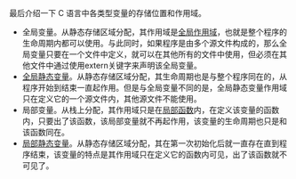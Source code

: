 最后介绍一下 C 语言中各类型变量的存储位置和作用域。

- 全局变量。从静态存储区域分配，其作用域是[全局作用域](https://www.zhihu.com/search?q=全局作用域&search_source=Entity&hybrid_search_source=Entity&hybrid_search_extra={"sourceType"%3A"article"%2C"sourceId"%3A66922957})，也就是整个程序的生命周期内都可以使用。与此同时，如果程序是由多个源文件构成的，那么全局变量只要在一个文件中定义，就可以在其他所有的文件中使用，但必须在其他文件中通过使用extern关键字来声明该全局变量。
- [全局静态变量](https://www.zhihu.com/search?q=全局静态变量&search_source=Entity&hybrid_search_source=Entity&hybrid_search_extra={"sourceType"%3A"article"%2C"sourceId"%3A66922957})。从静态存储区域分配，其生命周期也是与整个程序同在的，从程序开始到结束一直起作用。但是与全局变量不同的是，全局静态变量作用域只在定义它的一个源文件内，其他源文件不能使用。
- 局部变量。从栈上分配，其作用域只是在[局部函数](https://www.zhihu.com/search?q=局部函数&search_source=Entity&hybrid_search_source=Entity&hybrid_search_extra={"sourceType"%3A"article"%2C"sourceId"%3A66922957})内，在定义该变量的函数内，只要出了该函数，该局部变量就不再起作用，该变量的生命周期也只是和该函数同在。
- [局部静态变量](https://www.zhihu.com/search?q=局部静态变量&search_source=Entity&hybrid_search_source=Entity&hybrid_search_extra={"sourceType"%3A"article"%2C"sourceId"%3A66922957})。从静态存储区域分配，其在第一次初始化后就一直存在直到程序结束，该变量的特点是其作用域只在定义它的函数内可见，出了该函数就不可见了。